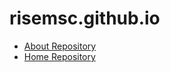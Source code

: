 # risemsc.github.io
- [About Repository](https://github.com/your-username/About)
- [Home Repository](https://github.com/your-username/Home)
